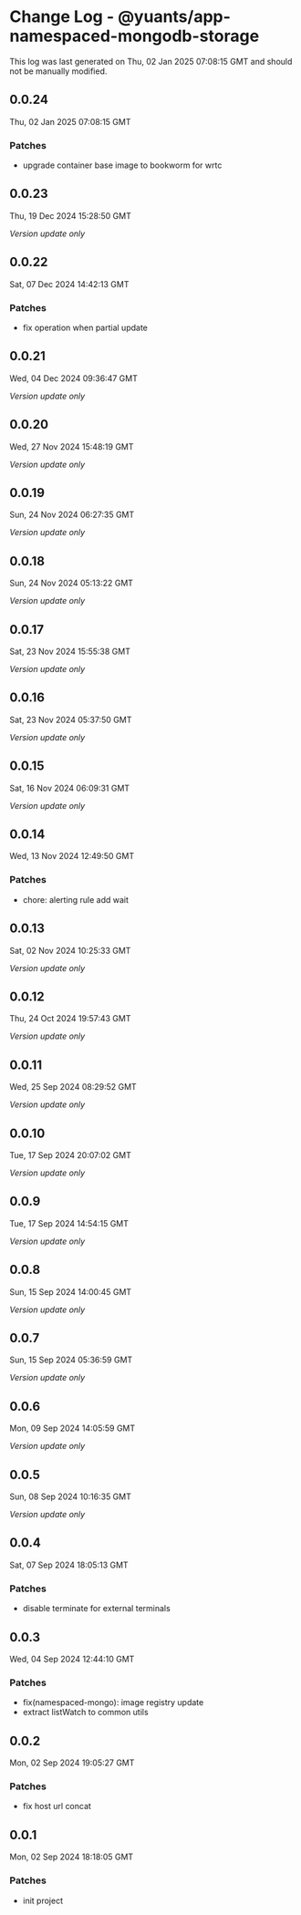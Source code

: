 # Change Log - @yuants/app-namespaced-mongodb-storage

This log was last generated on Thu, 02 Jan 2025 07:08:15 GMT and should not be manually modified.

## 0.0.24
Thu, 02 Jan 2025 07:08:15 GMT

### Patches

- upgrade container base image to bookworm for wrtc

## 0.0.23
Thu, 19 Dec 2024 15:28:50 GMT

_Version update only_

## 0.0.22
Sat, 07 Dec 2024 14:42:13 GMT

### Patches

- fix operation when partial update

## 0.0.21
Wed, 04 Dec 2024 09:36:47 GMT

_Version update only_

## 0.0.20
Wed, 27 Nov 2024 15:48:19 GMT

_Version update only_

## 0.0.19
Sun, 24 Nov 2024 06:27:35 GMT

_Version update only_

## 0.0.18
Sun, 24 Nov 2024 05:13:22 GMT

_Version update only_

## 0.0.17
Sat, 23 Nov 2024 15:55:38 GMT

_Version update only_

## 0.0.16
Sat, 23 Nov 2024 05:37:50 GMT

_Version update only_

## 0.0.15
Sat, 16 Nov 2024 06:09:31 GMT

_Version update only_

## 0.0.14
Wed, 13 Nov 2024 12:49:50 GMT

### Patches

- chore: alerting rule add wait

## 0.0.13
Sat, 02 Nov 2024 10:25:33 GMT

_Version update only_

## 0.0.12
Thu, 24 Oct 2024 19:57:43 GMT

_Version update only_

## 0.0.11
Wed, 25 Sep 2024 08:29:52 GMT

_Version update only_

## 0.0.10
Tue, 17 Sep 2024 20:07:02 GMT

_Version update only_

## 0.0.9
Tue, 17 Sep 2024 14:54:15 GMT

_Version update only_

## 0.0.8
Sun, 15 Sep 2024 14:00:45 GMT

_Version update only_

## 0.0.7
Sun, 15 Sep 2024 05:36:59 GMT

_Version update only_

## 0.0.6
Mon, 09 Sep 2024 14:05:59 GMT

_Version update only_

## 0.0.5
Sun, 08 Sep 2024 10:16:35 GMT

_Version update only_

## 0.0.4
Sat, 07 Sep 2024 18:05:13 GMT

### Patches

- disable terminate for external terminals

## 0.0.3
Wed, 04 Sep 2024 12:44:10 GMT

### Patches

- fix(namespaced-mongo): image registry update
- extract listWatch to common utils

## 0.0.2
Mon, 02 Sep 2024 19:05:27 GMT

### Patches

- fix host url concat

## 0.0.1
Mon, 02 Sep 2024 18:18:05 GMT

### Patches

- init project

